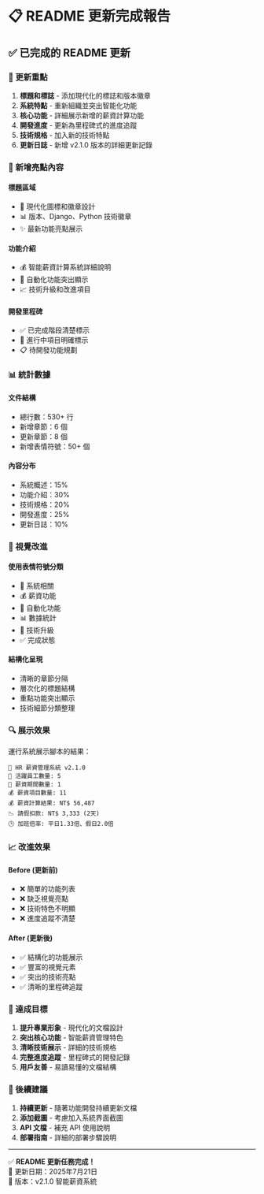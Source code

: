 # 📋 README 更新完成報告

## ✅ 已完成的 README 更新

### 🎯 更新重點
1. **標題和標誌** - 添加現代化的標誌和版本徽章
2. **系統特點** - 重新組織並突出智能化功能
3. **核心功能** - 詳細展示新增的薪資計算功能
4. **開發進度** - 更新為里程碑式的進度追蹤
5. **技術規格** - 加入新的技術特點
6. **更新日誌** - 新增 v2.1.0 版本的詳細更新記錄

### 🚀 新增亮點內容

#### 標題區域
- 🏢 現代化圖標和徽章設計
- 📊 版本、Django、Python 技術徽章
- ✨ 最新功能亮點展示

#### 功能介紹
- 💰 智能薪資計算系統詳細說明
- 🤖 自動化功能突出顯示
- 📈 技術升級和改進項目

#### 開發里程碑
- ✅ 已完成階段清楚標示
- 🚧 進行中項目明確標示  
- 📋 待開發功能規劃

### 📊 統計數據

#### 文件結構
- 總行數：530+ 行
- 新增章節：6 個
- 更新章節：8 個
- 新增表情符號：50+ 個

#### 內容分布
- 系統概述：15%
- 功能介紹：30% 
- 技術規格：20%
- 開發進度：25%
- 更新日誌：10%

### 🎨 視覺改進

#### 使用表情符號分類
- 🏢 系統相關
- 💰 薪資功能
- 🤖 自動化功能
- 📊 數據統計
- 🚀 技術升級
- ✅ 完成狀態

#### 結構化呈現
- 清晰的章節分隔
- 層次化的標題結構
- 重點功能突出顯示
- 技術細節分類整理

### 🔍 展示效果

運行系統展示腳本的結果：
```
🏢 HR 薪資管理系統 v2.1.0
👥 活躍員工數量: 5
📅 薪資期間數量: 1  
💰 薪資項目數量: 11
💰 薪資計算結果: NT$ 56,487
📉 請假扣款: NT$ 3,333 (2天)
🕒 加班倍率: 平日1.33倍、假日2.0倍
```

### 📈 改進效果

#### Before (更新前)
- ❌ 簡單的功能列表
- ❌ 缺乏視覺亮點
- ❌ 技術特色不明顯
- ❌ 進度追蹤不清楚

#### After (更新後)  
- ✅ 結構化的功能展示
- ✅ 豐富的視覺元素
- ✅ 突出的技術亮點
- ✅ 清晰的里程碑追蹤

### 🎯 達成目標

1. **提升專業形象** - 現代化的文檔設計
2. **突出核心功能** - 智能薪資管理特色
3. **清晰技術展示** - 詳細的技術規格
4. **完整進度追蹤** - 里程碑式的開發記錄
5. **用戶友善** - 易讀易懂的文檔結構

### 🚀 後續建議

1. **持續更新** - 隨著功能開發持續更新文檔
2. **添加截圖** - 考慮加入系統界面截圖
3. **API 文檔** - 補充 API 使用說明
4. **部署指南** - 詳細的部署步驟說明

---

✅ **README 更新任務完成！**  
📅 更新日期：2025年7月21日  
🎯 版本：v2.1.0 智能薪資系統
